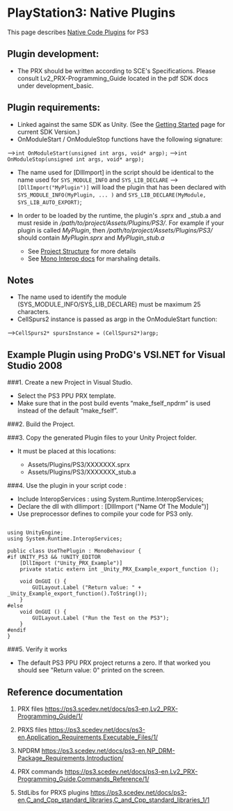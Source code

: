 PlayStation3: Native Plugins
============================


This page describes [Native Code Plugins](Plugins.md) for PS3


Plugin development:
-------------------


* The PRX should be written according to SCE's Specifications. Please consult Lv2_PRX-Programming_Guide located in the pdf SDK docs under development_basic.

Plugin requirements:
--------------------

* Linked against the same SDK as Unity. (See the [Getting Started](ps3-gettingstarted.md) page for current SDK Version.)
* OnModuleStart / OnModuleStop functions have the following signature:

-->`int OnModuleStart(unsigned int args, void* argp);`
-->`int OnModuleStop(unsigned int args, void* argp);`


* The name used for [DllImport] in the script should be identical to the name used for `SYS_MODULE_INFO` and `SYS_LIB_DECLARE`
-->`[DllImport("MyPlugin")]` will load the plugin that has been declared with `SYS_MODULE_INFO(MyPlugin, ... )` and `SYS_LIB_DECLARE(MyModule, SYS_LIB_AUTO_EXPORT)`;


* In order to be loaded by the runtime, the plugin's .sprx and _stub.a and  must reside in _/path/to/project/Assets/Plugins/PS3/_. For example if your plugin is called _MyPlugin_, then _/path/to/project/Assets/Plugins/PS3/_ should contain _MyPlugin.sprx_ and _MyPlugin_stub.a_
    * See [Project Structure](ps3-projectstructure.md) for more details
    * See [Mono Interop docs](http://www.mono-project.com/Interop_with_Native_Libraries.md) for marshaling details.


Notes
-----


* The name used to identify the module (SYS_MODULE_INFO/SYS_LIB_DECLARE) must be maximum 25 characters.
* CellSpurs2 instance is passed as argp in the OnModuleStart function:

-->`CellSpurs2* spursInstance = (CellSpurs2*)argp;`


Example Plugin using ProDG's VSI.NET for Visual Studio 2008
-----------------------------------------------------------


###1. Create a new Project in Visual Studio.
* Select the PS3 PPU PRX template.
* Make sure that in the post build events “make_fself_npdrm” is used instead of the default “make_fself”.

###2. Build the Project.

###3. Copy the generated Plugin files to your Unity Project folder.
* It must be placed at this locations:

    * Assets/Plugins/PS3/XXXXXXX.sprx
    * Assets/Plugins/PS3/XXXXXXX_stub.a

###4. Use the plugin in your script code :

* Include InteropServices : using System.Runtime.InteropServices;
* Declare the dll with dllimport : [DllImport ("Name Of The Module")]
* Use preprocessor defines to compile your code for PS3 only.

````

using UnityEngine;
using System.Runtime.InteropServices;
		
public class UseThePlugin : MonoBehaviour {
#if UNITY_PS3 && !UNITY_EDITOR
	[DllImport ("Unity_PRX_Example")]
	private static extern int _Unity_PRX_Example_export_function ();

	void OnGUI () {
		GUILayout.Label ("Return value: " + _Unity_Example_export_function().ToString());
	}
#else
	void OnGUI () {
		GUILayout.Label ("Run the Test on the PS3");
	}	
#endif
}

````

###5. Verify it works
* The default PS3 PPU PRX project returns a zero. If that worked you should see "Return value: 0" printed on the screen.


Reference documentation
-----------------------


1. PRX files
https://ps3.scedev.net/docs/ps3-en,Lv2_PRX-Programming_Guide/1/

1. PRXS files
https://ps3.scedev.net/docs/ps3-en,Application_Requirements,Executable_Files/1/

1. NPDRM
https://ps3.scedev.net/docs/ps3-en,NP_DRM-Package_Requirements,Introduction/

1. PRX commands
https://ps3.scedev.net/docs/ps3-en,Lv2_PRX-Programming_Guide,Commands_Reference/1/

1. StdLibs for PRXS plugins
https://ps3.scedev.net/docs/ps3-en,C_and_Cpp_standard_libraries,C_and_Cpp_standard_libraries_1/1



